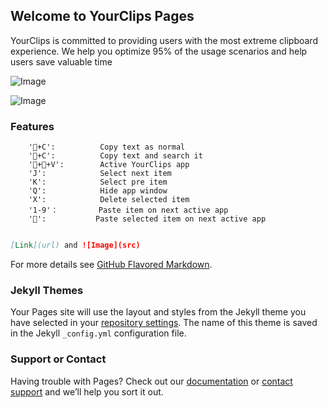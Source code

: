 ## Welcome to YourClips Pages

YourClips is committed to providing users with the most extreme clipboard experience. We help you optimize 95% of the usage scenarios and help users save valuable time

![Image](clips/33.png)

![Image](clips/44.png)

### Features

        '􀪂+C':        	Copy text as normal
        '􀆕+C':        	Copy text and search it
        '􀆝+􀪂+V':  		Active YourClips app
        'J':            Select next item
        'K':            Select pre item
        'Q':            Hide app window
        'X':            Delete selected item
        '1-9'：         Paste item on next active app
        '􀅇':           Paste selected item on next active app
```markdown

[Link](url) and ![Image](src)
```

For more details see [GitHub Flavored Markdown](https://guides.github.com/features/mastering-markdown/).

### Jekyll Themes

Your Pages site will use the layout and styles from the Jekyll theme you have selected in your [repository settings](https://github.com/taontech/YourClipsWeb/settings). The name of this theme is saved in the Jekyll `_config.yml` configuration file.

### Support or Contact

Having trouble with Pages? Check out our [documentation](https://docs.github.com/categories/github-pages-basics/) or [contact support](https://support.github.com/contact) and we’ll help you sort it out.
